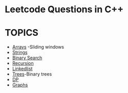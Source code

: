 # Leetcode Questions in C++
# TOPICS
- [Arrays](#arrays) -Sliding windows
- [Strings](#strings)
- [Binary Search](#binary-search)
- [Recursion](#recursion)
- [Linkedlist](#linkedlist)
- [Trees](#trees)-Binary trees
- [DP](#dp)
- [Graphs](#graphs)

